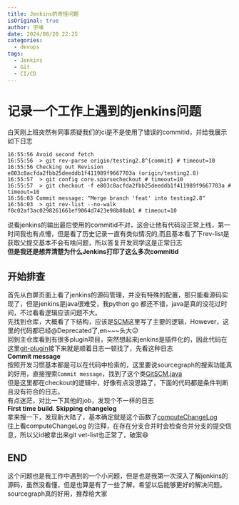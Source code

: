 ```yaml
---
title: Jenkins的奇怪问题
isOriginal: true
author: 宇峰
date: 2024/08/20 22:25
categories:
  - devops
tags:
  - Jenkins
  - Git
  - CI/CD
---
```

# 记录一个工作上遇到的jenkins问题
白天刚上班突然有同事质疑我们的ci是不是使用了错误的commitid，并给我展示如下日志
```
16:55:56 Avoid second fetch
16:55:56  > git rev-parse origin/testing2.8^{commit} # timeout=10
16:55:56 Checking out Revision e803c8acfda2fbb25deeddb1f411989f9667703a (origin/testing2.8)
16:55:57  > git config core.sparsecheckout # timeout=10
16:55:57  > git checkout -f e803c8acfda2fbb25deeddb1f411989f9667703a # timeout=10
16:56:03 Commit message: "Merge branch 'feat' into testing2.8"
16:56:03  > git rev-list --no-walk f0c02af3ac0298261661ef9064d7423e98b80ab1 # timeout=10
```
说看jenkins的输出最后使用的commitid不对，这会让他有代码没正常上线，第一时间我也有点懵，但是看了历史记录一直有类似情况的,而且基本看了下rev-list是获取父提交基本不会有啥问题，所以答复开发同学这是正常日志   
**但是我还是想弄清楚为什么Jenkins打印了这么多次commitid**
## 开始排查
首先从白屏页面上看了jenkins的源码管理，并没有特殊的配置，那只能看源码实现了，但是jenkins是java很难受，我python go 都还不错，java是真的没花过时间，不过看看逻辑应该问题不大。  
先找到仓库，大概看了下结构，应该是[SCM](https://github.com/jenkinsci/jenkins/tree/master/core/src/main/java/hudson/scm)这里写了主要的逻辑，However，这里的代码都已经@Deprecated了,en~~~头大:disappointed_relieved:      
回到主仓库看到有很多plugin项目，突然想起来jenkins是插件化的，因此代码在这里[git-plugin](https://github.com/jenkinsci/git-plugin)接下来就是顺着日志一顿找了，先看这种日志   
**Commit message**   
按照开发习惯基本都是可以在代码中检索的，这里要说sourcegraph的搜索功能真的好用，直接搜索`Commit message`，找到了这个类[GitSCM.java](https://sourcegraph.com/github.com/jenkinsci/git-plugin@d57b398efbfc3e84cd4ccd7bd5ef5560eafbeced/-/blob/src/main/java/hudson/plugins/git/GitSCM.java?L1424)  
但是这里都在checkout的逻辑中，好像有点没思路了，下面的代码都是条件判断且没有符合的日志。     
有点迷茫，对比一下其他的job，发现个不一样的日志  
**First time build. Skipping changelog**    
拿来搜一下，发现新大陆了，基本确定就是这个函数了[computeChangeLog](https://sourcegraph.com/github.com/jenkinsci/git-plugin@d57b398efbfc3e84cd4ccd7bd5ef5560eafbeced/-/blob/src/main/java/hudson/plugins/git/GitSCM.java?L1502)   
往上看computeChangeLog 的注释，在存在分支合并时会检查合并分支的提交信息，所以父id被拿出来git vet-list也正常了，破案:smile:
## END
这个问题也是我工作中遇到的一个小问题，但是也是我第一次深入了解jenkins的源码，虽然没看懂，但是也算是有了一些了解，希望以后能够更好的解决问题。  
sourcegraph真的好用，推荐给大家
